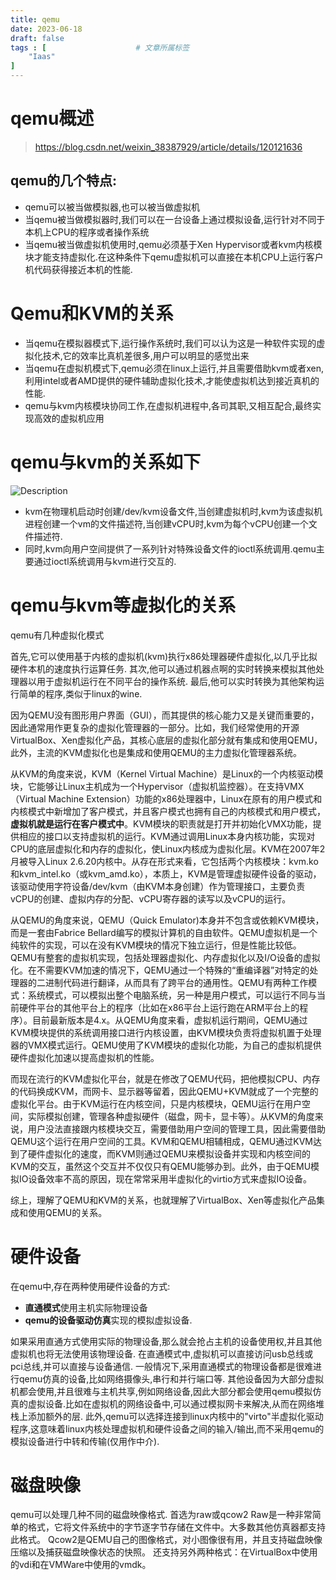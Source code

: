 ```yaml
---
title: qemu
date: 2023-06-18
draft: false
tags : [                    # 文章所属标签
    "Iaas"
]
---
```



# qemu概述

> https://blog.csdn.net/weixin_38387929/article/details/120121636

## qemu的几个特点:

- qemu可以被当做模拟器,也可以被当做虚拟机
- 当qemu被当做模拟器时,我们可以在一台设备上通过模拟设备,运行针对不同于本机上CPU的程序或者操作系统
- 当qemu被当做虚拟机使用时,qemu必须基于Xen Hypervisor或者kvm内核模块才能支持虚拟化.在这种条件下qemu虚拟机可以直接在本机CPU上运行客户机代码获得接近本机的性能.

# Qemu和KVM的关系

- 当qemu在模拟器模式下,运行操作系统时,我们可以认为这是一种软件实现的虚拟化技术,它的效率比真机差很多,用户可以明显的感觉出来
- 当qemu在虚拟机模式下,qemu必须在linux上运行,并且需要借助kvm或者xen,利用intel或者AMD提供的硬件辅助虚拟化技术,才能使虚拟机达到接近真机的性能.
- qemu与kvm内核模块协同工作,在虚拟机进程中,各司其职,又相互配合,最终实现高效的虚拟机应用

# qemu与kvm的关系如下

![Description](https://blog.mineor.xyz/images/20230618/qemuandkvm.png)

- kvm在物理机启动时创建/dev/kvm设备文件,当创建虚拟机时,kvm为该虚拟机进程创建一个vm的文件描述符,当创建vCPU时,kvm为每个vCPU创建一个文件描述符.
- 同时,kvm向用户空间提供了一系列针对特殊设备文件的ioctl系统调用.qemu主要通过ioctl系统调用与kvm进行交互的. 

# qemu与kvm等虚拟化的关系

qemu有几种虚拟化模式

首先,它可以使用基于内核的虚拟机(kvm)执行x86处理器硬件虚拟化,以几乎比拟硬件本机的速度执行运算任务.
其次,他可以通过机器点啊的实时转换来模拟其他处理器以用于虚拟机运行在不同平台的操作系统.
最后,他可以实时转换为其他架构运行简单的程序,类似于linux的wine.

因为QEMU没有图形用户界面（GUI），而其提供的核心能力又是关键而重要的，因此通常用作更复杂的虚拟化管理器的一部分。比如，我们经常使用的开源VirtualBox、Xen虚拟化产品，其核心底层的虚拟化部分就有集成和使用QEMU，此外，主流的KVM虚拟化也是集成和使用QEMU的主力虚拟化管理器系统。

从KVM的角度来说，KVM（Kernel Virtual Machine）是Linux的一个内核驱动模块，它能够让Linux主机成为一个Hypervisor（虚拟机监控器）。在支持VMX（Virtual Machine Extension）功能的x86处理器中，Linux在原有的用户模式和内核模式中新增加了客户模式，并且客户模式也拥有自己的内核模式和用户模式，**虚拟机就是运行在客户模式中**。KVM模块的职责就是打开并初始化VMX功能，提供相应的接口以支持虚拟机的运行。KVM通过调用Linux本身内核功能，实现对CPU的底层虚拟化和内存的虚拟化，使Linux内核成为虚拟化层。KVM在2007年2月被导入Linux 2.6.20内核中。从存在形式来看，它包括两个内核模块：kvm.ko和kvm_intel.ko（或kvm_amd.ko），本质上，KVM是管理虚拟硬件设备的驱动，该驱动使用字符设备/dev/kvm（由KVM本身创建）作为管理接口，主要负责vCPU的创建、虚拟内存的分配、vCPU寄存器的读写以及vCPU的运行。

从QEMU的角度来说，QEMU（Quick Emulator)本身并不包含或依赖KVM模块，而是一套由Fabrice Bellard编写的模拟计算机的自由软件。QEMU虚拟机是一个纯软件的实现，可以在没有KVM模块的情况下独立运行，但是性能比较低。QEMU有整套的虚拟机实现，包括处理器虚拟化、内存虚拟化以及I/O设备的虚拟化。在不需要KVM加速的情况下，QEMU通过一个特殊的“重编译器”对特定的处理器的二进制代码进行翻译，从而具有了跨平台的通用性。QEMU有两种工作模式：系统模式，可以模拟出整个电脑系统，另一种是用户模式，可以运行不同与当前硬件平台的其他平台上的程序（比如在x86平台上运行跑在ARM平台上的程序）。目前最新版本是4.x。从QEMU角度来看，虚拟机运行期间，QEMU通过KVM模块提供的系统调用接口进行内核设置，由KVM模块负责将虚拟机置于处理器的VMX模式运行。QEMU使用了KVM模块的虚拟化功能，为自己的虚拟机提供硬件虚拟化加速以提高虚拟机的性能。

而现在流行的KVM虚拟化平台，就是在修改了QEMU代码，把他模拟CPU、内存的代码换成KVM，而网卡、显示器等留着，因此QEMU+KVM就成了一个完整的虚拟化平台。由于KVM运行在内核空间，只是内核模块，QEMU运行在用户空间，实际模拟创建，管理各种虚拟硬件（磁盘，网卡，显卡等）。从KVM的角度来说，用户没法直接跟内核模块交互，需要借助用户空间的管理工具，因此需要借助QEMU这个运行在用户空间的工具。KVM和QEMU相辅相成，QEMU通过KVM达到了硬件虚拟化的速度，而KVM则通过QEMU来模拟设备并实现和内核空间的KVM的交互，虽然这个交互并不仅仅只有QEMU能够办到。此外，由于QEMU模拟IO设备效率不高的原因，现在常常采用半虚拟化的virtio方式来虚拟IO设备。

综上，理解了QEMU和KVM的关系，也就理解了VirtualBox、Xen等虚拟化产品集成和使用QEMU的关系。

# 硬件设备

在qemu中,存在两种使用硬件设备的方式:
- **直通模式**使用主机实际物理设备
- **qemu的设备驱动仿真**实现的模拟虚拟设备.

如果采用直通方式使用实际的物理设备,那么就会抢占主机的设备使用权,并且其他虚拟机也将无法使用该物理设备.
在直通模式中,虚拟机可以直接访问usb总线或pci总线,并可以直接与设备通信.
一般情况下,采用直通模式的物理设备都是很难进行qemu仿真的设备,比如网络摄像头,串行和并行端口等.
其他设备因为大部分虚拟机都会使用,并且很难与主机共享,例如网络设备,因此大部分都会使用qemu模拟仿真的虚拟设备.比如在虚拟机的网络设备中,可以通过模拟网卡来解决,从而在网络堆栈上添加额外的层.
此外,qemu可以选择连接到linux内核中的"virto"半虚拟化驱动程序,这意味着linux内核处理虚拟机和硬件设备之间的输入/输出,而不采用qemu的模拟设备进行中转和传输(仅用作中介).

# 磁盘映像

qemu可以处理几种不同的磁盘映像格式.
首选为raw或qcow2
Raw是一种非常简单的格式，它将文件系统中的字节逐字节存储在文件中。大多数其他仿真器都支持此格式。
Qcow2是QEMU自己的图像格式，对小图像很有用，并且支持磁盘映像压缩以及捕获磁盘映像状态的快照。
还支持另外两种格式：在VirtualBox中使用的vdi和在VMWare中使用的vmdk。
